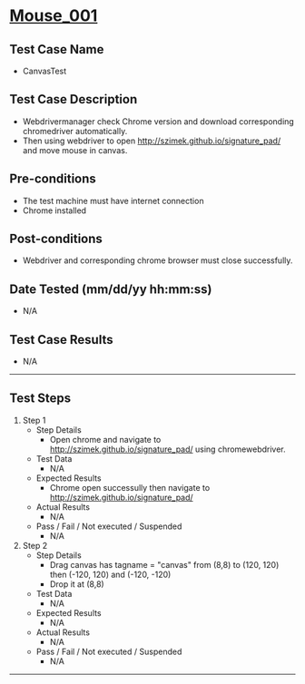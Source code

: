 # [Mouse_001](https://github.com/bonigarcia/webdrivermanager-examples/tree/master/src/test/java/io/github/bonigarcia/wdm/test/mouse/CanvasTest.java)
## Test Case Name
* CanvasTest
## Test Case Description
* Webdrivermanager check Chrome version and download corresponding chromedriver automatically.
* Then using webdriver to open http://szimek.github.io/signature_pad/ and move mouse in canvas.
## Pre-conditions
* The test machine must have internet connection
* Chrome installed
## Post-conditions
* Webdriver and corresponding chrome browser must close successfully.
## Date Tested (mm/dd/yy hh:mm:ss)
* N/A
## Test Case Results
* N/A
---
## Test Steps
1. Step 1
	* Step Details
		* Open chrome and navigate to http://szimek.github.io/signature_pad/ using chromewebdriver.
	* Test Data
		* N/A
	* Expected Results
		* Chrome open successully then navigate to http://szimek.github.io/signature_pad/
	* Actual Results
		* N/A
	* Pass / Fail / Not executed / Suspended
		* N/A
2. Step 2
	* Step Details
		* Drag canvas has tagname = "canvas" from (8,8) to (120, 120) then (-120, 120) and (-120, -120)
		* Drop it at (8,8)
	* Test Data
		* N/A
	* Expected Results
		* N/A
	* Actual Results
		* N/A
	* Pass / Fail / Not executed / Suspended
		* N/A
---
